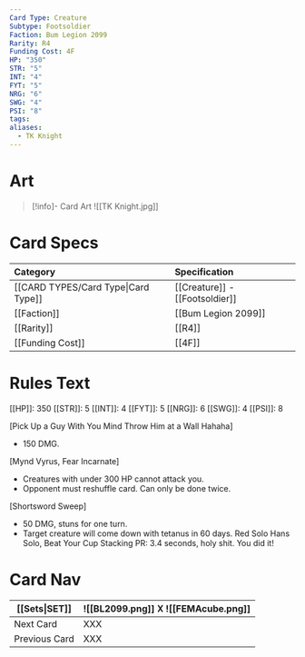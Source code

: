 ```yaml
---
Card Type: Creature
Subtype: Footsoldier
Faction: Bum Legion 2099
Rarity: R4
Funding Cost: 4F
HP: "350"
STR: "5"
INT: "4"
FYT: "5"
NRG: "6"
SWG: "4"
PSI: "8"
tags: 
aliases:
  - TK Knight
---
```

# Art

> [!info]- Card Art
> ![[TK Knight.jpg]]

# Card Specs

| Category | Specification| 
| :--- | :--- |
| [[CARD TYPES/Card Type\|Card Type]] | [[Creature]] - [[Footsoldier]] |  
| [[Faction]] | [[Bum Legion 2099]] |  
| [[Rarity]] | [[R4]] |  
| [[Funding Cost]] | [[4F]] |  

# Rules Text  

[[HP]]: 350 [[STR]]: 5 [[INT]]: 4 [[FYT]]: 5 [[NRG]]: 6 [[SWG]]: 4 [[PSI]]: 8  

[Pick Up a Guy With You Mind Throw Him at a Wall Hahaha] 
- 150 DMG.

[Mynd Vyrus, Fear Incarnate] 
- Creatures with under 300 HP cannot attack you.
- Opponent must reshuffle card. Can only be done twice.

[Shortsword Sweep] 
- 50 DMG, stuns for one turn.
- Target creature will come down with tetanus in 60 days.
Red Solo Hans Solo, Beat Your Cup Stacking PR: 3.4 seconds, holy shit. You did it!

# Card Nav

| [[Sets\|SET]] |  ![[BL2099.png]] 𐌢 ![[FEMAcube.png]] |
| --- | --- |
| Next Card | XXX |
| Previous Card | XXX |

